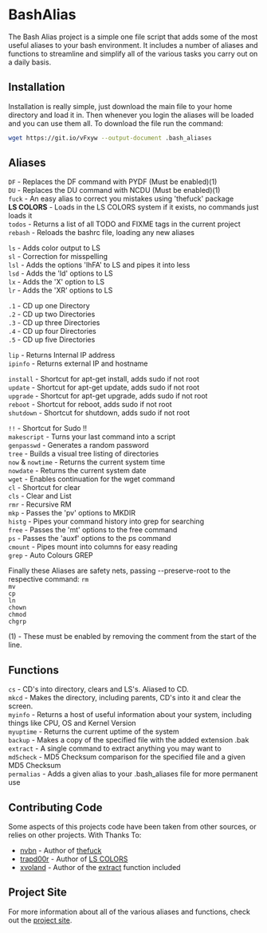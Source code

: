 # BashAlias
The Bash Alias project is a simple one file script that adds some of the most useful aliases to your bash environment. It includes a number of aliases and functions to streamline and simplify all of the various tasks you carry out on a daily basis.

## Installation
Installation is really simple, just download the main file to your home directory and load it in. Then whenever you login the aliases will be loaded and you can use them all. To download the file run the command:

```sh
wget https://git.io/vFxyw --output-document .bash_aliases
```

## Aliases

`DF` - Replaces the DF command with PYDF (Must be enabled)(1)<br/>
`DU` - Replaces the DU command with NCDU (Must be enabled)(1)<br/>
`fuck` - An easy alias to correct you mistakes using 'thefuck' package<br/>
<b>LS COLORS</b> - Loads in the LS COLORS system if it exists, no commands just loads it</br>
`todos` - Returns a list of all TODO and FIXME tags in the current project<br/>
`rebash` - Reloads the bashrc file, loading any new aliases<br/>

`ls` - Adds color output to LS<br/>
`sl` - Correction for misspelling<br/>
`lsl` - Adds the options 'lhFA' to LS and pipes it into less<br/>
`lsd` - Adds the 'ld' options to LS<br/>
`lx` - Adds the 'X' option to LS<br/>
`lr` - Adds the 'XR' options to LS<br/>

`.1` - CD up one Directory<br/>
`.2` - CD up two Directories<br/>
`.3` - CD up three Directories<br/>
`.4` - CD up four Directories<br/>
`.5` - CD up five Directories<br/>

`lip` - Returns Internal IP address<br/>
`ipinfo` - Returns external IP and hostname<br/>

`install` - Shortcut for apt-get install, adds sudo if not root<br/>
`update` - Shortcut for apt-get update, adds sudo if not root<br/>
`upgrade` - Shortcut for apt-get upgrade, adds sudo if not root<br/>
`reboot` - Shortcut for reboot, adds sudo if not root<br/>
`shutdown` - Shortcut for shutdown, adds sudo if not root<br/>

`!!` - Shortcut for Sudo !!<br/>
`makescript` - Turns your last command into a script<br/>
`genpasswd` - Generates a random password<br/>
`tree` - Builds a visual tree listing of directories<br/>
`now` & `nowtime` - Returns the current system time<br/>
`nowdate` - Returns the current system date<br/>
`wget` - Enables continuation for the wget command<br/>
`cl` - Shortcut for clear<br/>
`cls` - Clear and List<br/>
`rmr` - Recursive RM<br/>
`mkp` - Passes the 'pv' options to MKDIR<br/>
`histg` - Pipes your command history into grep for searching<br/>
`free` - Passes the 'mt' options to the free command<br/>
`ps` - Passes the 'auxf' options to the ps command<br/>
`cmount` - Pipes mount into columns for easy reading<br/>
`grep` - Auto Colours GREP

Finally these Aliases are safety nets, passing --preserve-root to the respective command:
`rm`<br/>
`mv`<br/>
`cp`<br/>
`ln`<br/>
`chown`<br/>
`chmod`<br/>
`chgrp`

(1) - These must be enabled by removing the comment from the start of the line.

## Functions
`cs` - CD's into directory, clears and LS's. Aliased to CD.<br/>
`mkcd` - Makes the directory, including parents, CD's into it and clear the screen.<br/>
`myinfo` - Returns a host of useful information about your system, including things like CPU, OS and Kernel Version<br/>
`myuptime` - Returns the current uptime of the system<br/>
`backup` - Makes a copy of the specified file with the added extension .bak<br/>
`extract` - A single command to extract anything you may want to<br/>
`md5check` - MD5 Checksum comparison for the specified file and a given MD5 Checksum<br/>
`permalias` - Adds a given alias to your .bash_aliases file for more permanent use

## Contributing Code
Some aspects of this projects code have been taken from other sources, or relies on other projects. With Thanks To:
- [nvbn][2] - Author of [thefuck][3]
- [trapd00r][4] - Author of [LS COLORS][5]
- [xvoland][6] - Author of the [extract][7] function included

## Project Site
For more information about all of the various aliases and functions, check out the [project site][1].

[1]: https://obigeek.com/projects/bash-alias
[2]: https://github.com/nvbn
[3]: https://github.com/nvbn/theufuck
[4]: https://github.com/trapd00r
[5]: https://github.com/trapd00r/LS_COLORS
[6]: https://github.com/xvoland
[7]: https://github.com/xvoland/Extract
